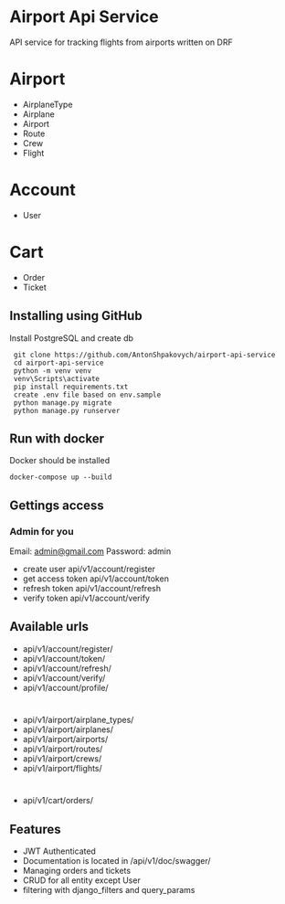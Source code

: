 # Airport Api Service

API service for tracking flights from airports written on DRF
  # Airport
  - AirplaneType
  - Airplane
  - Airport
  - Route
  - Crew
  - Flight
  # Account
  - User
  # Cart
  - Order
  - Ticket

## Installing using GitHub
Install PostgreSQL and create db

```shell
 git clone https://github.com/AntonShpakovych/airport-api-service
 cd airport-api-service
 python -m venv venv
 venv\Scripts\activate
 pip install requirements.txt
 create .env file based on env.sample
 python manage.py migrate
 python manage.py runserver
```
## Run with docker
Docker should be installed
```shell
docker-compose up --build
```

## Gettings access
### Admin for you

Email: admin@gmail.com
Password: admin

- create user api/v1/account/register
- get access token api/v1/account/token
- refresh token api/v1/account/refresh
- verify token api/v1/account/verify

## Available urls
- api/v1/account/register/
- api/v1/account/token/
- api/v1/account/refresh/
- api/v1/account/verify/
- api/v1/account/profile/
#
- api/v1/airport/airplane_types/
- api/v1/airport/airplanes/
- api/v1/airport/airports/
- api/v1/airport/routes/
- api/v1/airport/crews/
- api/v1/airport/flights/
#
- api/v1/cart/orders/


## Features
- JWT Authenticated
- Documentation is located in /api/v1/doc/swagger/
- Managing orders and tickets
- CRUD for all entity except User
- filtering with django_filters and query_params
